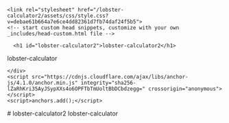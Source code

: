 <!DOCTYPE html>
<html lang="en-US">
  <head>
    <meta charset="UTF-8">
    <meta http-equiv="X-UA-Compatible" content="IE=edge">
    <meta name="viewport" content="width=device-width, initial-scale=1">

<!-- Begin Jekyll SEO tag v2.8.0 -->
<title>lobster-calculator2 | lobster-calculator</title>
<meta name="generator" content="Jekyll v3.9.5" />
<meta property="og:title" content="lobster-calculator2" />
<meta property="og:locale" content="en_US" />
<meta name="description" content="lobster-calculator" />
<meta property="og:description" content="lobster-calculator" />
<link rel="canonical" href="https://sigongan.github.io/lobster-calculator2/" />
<meta property="og:url" content="https://sigongan.github.io/lobster-calculator2/" />
<meta property="og:site_name" content="lobster-calculator2" />
<meta property="og:type" content="website" />
<meta name="twitter:card" content="summary" />
<meta property="twitter:title" content="lobster-calculator2" />
<script type="application/ld+json">
{"@context":"https://schema.org","@type":"WebSite","description":"lobster-calculator","headline":"lobster-calculator2","name":"lobster-calculator2","url":"https://sigongan.github.io/lobster-calculator2/"}</script>
<!-- End Jekyll SEO tag -->

    <link rel="stylesheet" href="/lobster-calculator2/assets/css/style.css?v=debae61b664a7e6ce4dd82361d7fb74daf24f5b5">
    <!-- start custom head snippets, customize with your own _includes/head-custom.html file -->

<!-- Setup Google Analytics -->



<!-- You can set your favicon here -->
<!-- link rel="shortcut icon" type="image/x-icon" href="/lobster-calculator2/favicon.ico" -->

<!-- end custom head snippets -->

  </head>
  <body>
    <div class="container-lg px-3 my-5 markdown-body">
      

      <h1 id="lobster-calculator2">lobster-calculator2</h1>
<p>lobster-calculator</p>


      
    </div>
    <script src="https://cdnjs.cloudflare.com/ajax/libs/anchor-js/4.1.0/anchor.min.js" integrity="sha256-lZaRhKri35AyJSypXXs4o6OPFTbTmUoltBbDCbdzegg=" crossorigin="anonymous"></script>
    <script>anchors.add();</script>
  </body>
</html># lobster-calculator2
lobster-calculator
